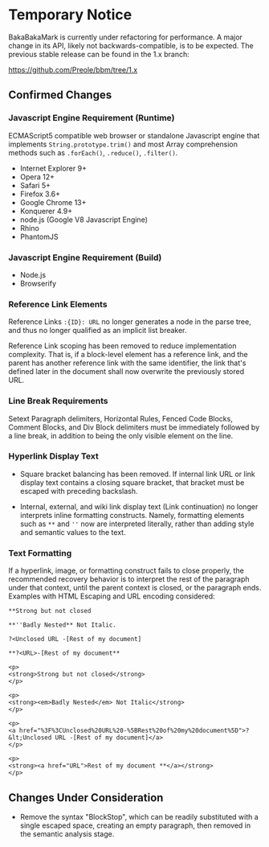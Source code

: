 Temporary Notice
================

BakaBakaMark is currently under refactoring for performance. A major change 
in its API, likely not backwards-compatible, is to be expected. The previous 
stable release can be found in the 1.x branch:

<https://github.com/Preole/bbm/tree/1.x>




Confirmed Changes
-----------------

### Javascript Engine Requirement (Runtime) ###

ECMAScript5 compatible web browser or standalone Javascript engine that 
implements `String.prototype.trim()` and most Array comprehension methods 
such as `.forEach()`, `.reduce()`, `.filter()`. 

- Internet Explorer 9+ 
- Opera 12+
- Safari 5+
- Firefox 3.6+
- Google Chrome 13+
- Konquerer 4.9+
- node.js (Google V8 Javascript Engine)
- Rhino
- PhantomJS


### Javascript Engine Requirement (Build) ###

- Node.js
- Browserify


### Reference Link Elements ###

Reference Links `:{ID}: URL` no longer generates a node in the parse tree, 
and thus no longer qualified as an implicit list breaker.

Reference Link scoping has been removed to reduce implementation complexity. 
That is, if a block-level element has a reference link, and the parent has 
another reference link with the same identifier, the link that's defined 
later in the document shall now overwrite the previously stored URL.



### Line Break Requirements ###

Setext Paragraph delimiters, Horizontal Rules, Fenced Code Blocks, Comment 
Blocks, and Div Block delimiters must be immediately followed by a line 
break, in addition to being the only visible element on the line.



### Hyperlink Display Text ###

- Square bracket balancing has been removed. If internal link URL or link 
  display text contains a closing square bracket, that bracket must be 
  escaped with preceding backslash.
  
- Internal, external, and wiki link display text (Link continuation) no 
  longer interprets inline formatting constructs. Namely, formatting elements 
  such as `**` and `''` now are interpreted literally, rather than adding 
  style and semantic values to the text.



### Text Formatting ###

If a hyperlink, image, or formatting construct fails to close properly, 
the recommended recovery behavior is to interpret the rest of the paragraph 
under that context, until the parent context is closed, or the paragraph ends. 
Examples with HTML Escaping and URL encoding considered:

```
**Strong but not closed

**''Badly Nested** Not Italic.

?<Unclosed URL -[Rest of my document]

**?<URL>-[Rest of my document**
```

```
<p>
<strong>Strong but not closed</strong>
</p>

<p>
<strong><em>Badly Nested</em> Not Italic</strong>
</p>

<p>
<a href="%3F%3CUnclosed%20URL%20-%5BRest%20of%20my%20document%5D">?&lt;Unclosed URL -[Rest of my document]</a>
</p>

<p>
<strong><a href="URL">Rest of my document **</a></strong>
</p>
```





Changes Under Consideration
---------------------------

- Remove the syntax "BlockStop", which can be readily substituted with 
  a single escaped space, creating an empty paragraph, then removed in 
  the semantic analysis stage.